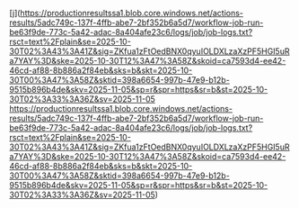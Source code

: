 [j](https://productionresultssa1.blob.core.windows.net/actions-results/5adc749c-137f-4ffb-abe7-2bf352b6a5d7/workflow-job-run-be63f9de-773c-5a42-adac-8a404afe23c6/logs/job/job-logs.txt?rsct=text%2Fplain&se=2025-10-30T02%3A43%3A41Z&sig=ZKfua1zFtOedBNX0qyuIOLDXLzaXzPF5HGI5uRa7YAY%3D&ske=2025-10-30T12%3A47%3A58Z&skoid=ca7593d4-ee42-46cd-af88-8b886a2f84eb&sks=b&skt=2025-10-30T00%3A47%3A58Z&sktid=398a6654-997b-47e9-b12b-9515b896b4de&skv=2025-11-05&sp=r&spr=https&sr=b&st=2025-10-30T02%3A33%3A36Z&sv=2025-11-05 https://productionresultssa1.blob.core.windows.net/actions-results/5adc749c-137f-4ffb-abe7-2bf352b6a5d7/workflow-job-run-be63f9de-773c-5a42-adac-8a404afe23c6/logs/job/job-logs.txt?rsct=text%2Fplain&se=2025-10-30T02%3A43%3A41Z&sig=ZKfua1zFtOedBNX0qyuIOLDXLzaXzPF5HGI5uRa7YAY%3D&ske=2025-10-30T12%3A47%3A58Z&skoid=ca7593d4-ee42-46cd-af88-8b886a2f84eb&sks=b&skt=2025-10-30T00%3A47%3A58Z&sktid=398a6654-997b-47e9-b12b-9515b896b4de&skv=2025-11-05&sp=r&spr=https&sr=b&st=2025-10-30T02%3A33%3A36Z&sv=2025-11-05)
